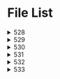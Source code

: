# File List

<details>
<summary>528</summary>

- [sum](https://ponapon280.github.io/5chSummary/528/sum.html)
- [mod](https://ponapon280.github.io/5chSummary/528/mod.html)
<details>
<summary>sum_prefiles</summary>

</details>

<details>
<summary>mod_prefiles</summary>

</details>

</details>

<details>
<summary>529</summary>

- [sum](https://ponapon280.github.io/5chSummary/529/sum.html)
- [mod](https://ponapon280.github.io/5chSummary/529/mod.html)
- [url](https://ponapon280.github.io/5chSummary/529/url.html)
<details>
<summary>sum_prefiles</summary>

</details>

<details>
<summary>mod_prefiles</summary>

</details>

</details>

<details>
<summary>530</summary>

- [sum](https://ponapon280.github.io/5chSummary/530/sum.html)
- [mod](https://ponapon280.github.io/5chSummary/530/mod.html)
- [url](https://ponapon280.github.io/5chSummary/530/url.html)
<details>
<summary>sum_prefiles</summary>

</details>

<details>
<summary>mod_prefiles</summary>

</details>

</details>

<details>
<summary>531</summary>

- [sum](https://ponapon280.github.io/5chSummary/531/sum.html)
- [mod](https://ponapon280.github.io/5chSummary/531/mod.html)
- [url](https://ponapon280.github.io/5chSummary/531/url.html)
- [mod_2](https://ponapon280.github.io/5chSummary/531/mod_2.html)
<details>
<summary>sum_prefiles</summary>

</details>

<details>
<summary>mod_prefiles</summary>

</details>

</details>

<details>
<summary>532</summary>

- [sum](https://ponapon280.github.io/5chSummary/532/sum.html)
- [mod](https://ponapon280.github.io/5chSummary/532/mod.html)
- [url](https://ponapon280.github.io/5chSummary/532/url.html)
<details>
<summary>sum_prefiles</summary>

- [sum_1](https://ponapon280.github.io/5chSummary/532/sum_prefiles/sum_1.html)
- [sum_2](https://ponapon280.github.io/5chSummary/532/sum_prefiles/sum_2.html)
- [sum_3](https://ponapon280.github.io/5chSummary/532/sum_prefiles/sum_3.html)
- [sum_4](https://ponapon280.github.io/5chSummary/532/sum_prefiles/sum_4.html)
- [sum_5](https://ponapon280.github.io/5chSummary/532/sum_prefiles/sum_5.html)
</details>

<details>
<summary>mod_prefiles</summary>

- [mod_1](https://ponapon280.github.io/5chSummary/532/mod_prefiles/mod_1.html)
- [mod_2](https://ponapon280.github.io/5chSummary/532/mod_prefiles/mod_2.html)
- [mod_3](https://ponapon280.github.io/5chSummary/532/mod_prefiles/mod_3.html)
- [mod_4](https://ponapon280.github.io/5chSummary/532/mod_prefiles/mod_4.html)
- [mod_5](https://ponapon280.github.io/5chSummary/532/mod_prefiles/mod_5.html)
</details>

</details>

<details>
<summary>533</summary>

- [sum](https://ponapon280.github.io/5chSummary/533/sum.html)
- [mod](https://ponapon280.github.io/5chSummary/533/mod.html)
- [url](https://ponapon280.github.io/5chSummary/533/url.html)

> sum_prefiles
>
>    - [sum_1](https://ponapon280.github.io/5chSummary/533/sum_prefiles/sum_1.html)
>    - [sum_2](https://ponapon280.github.io/5chSummary/533/sum_prefiles/sum_2.html)
>    - [sum_3](https://ponapon280.github.io/5chSummary/533/sum_prefiles/sum_3.html)
>    - [sum_4](https://ponapon280.github.io/5chSummary/533/sum_prefiles/sum_4.html)
>    - [sum_5](https://ponapon280.github.io/5chSummary/533/sum_prefiles/sum_5.html)
> 
> mod_prefiles
>
>    - [mod_1](https://ponapon280.github.io/5chSummary/533/mod_prefiles/mod_1.html)
>    - [mod_2](https://ponapon280.github.io/5chSummary/533/mod_prefiles/mod_2.html)
>    - [mod_3](https://ponapon280.github.io/5chSummary/533/mod_prefiles/mod_3.html)
>    - [mod_4](https://ponapon280.github.io/5chSummary/533/mod_prefiles/mod_4.html)
>    - [mod_5](https://ponapon280.github.io/5chSummary/533/mod_prefiles/mod_5.html)

</details>

